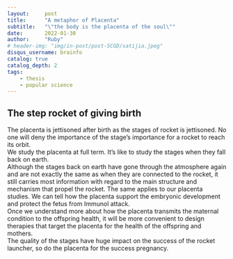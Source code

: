 ```yaml
---
layout:     post
title:      "A metaphor of Placenta"
subtitle:   "\"the body is the placenta of the soul\""
date:       2022-01-30
author:     "Ruby"
# header-img: "img/in-post/post-SCGD/satijia.jpeg"
disqus_username: brainfo
catalog: true
catalog_depth: 2
tags:
    - thesis
    - popular science
---
```


## The step rocket of giving birth

The placenta is jettisoned after birth as the stages of rocket is jettisoned. No one will deny the importance of the stage’s importance for a rocket to reach its orbit.  
We study the placenta at full term. It’s like to study the stages when they fall back on earth.  
Although the stages back on earth have gone through the atmosphere again and are not exactly the same as when they are connected to the rocket, it still carries most information with regard to the main structure and mechanism that propel the rocket. The same applies to our placenta studies. We can tell how the placenta support the embryonic development and protect the fetus from Immunol attack.  
Once we understand more about how the placenta transmits the maternal condition to the offspring health, it will be more convenient to design therapies that target the placenta for the health of the offspring and mothers.  
The quality of the stages have huge impact on the success of the rocket launcher, so do the placenta for the success pregnancy.
